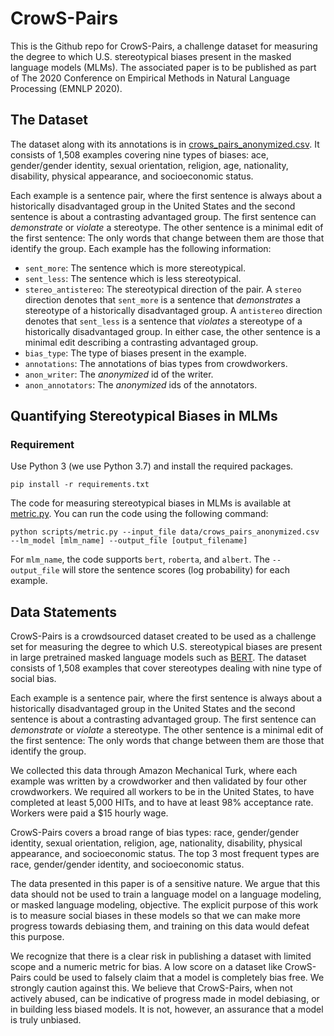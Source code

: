 # CrowS-Pairs

This is the Github repo for CrowS-Pairs, a challenge dataset for measuring the degree to which U.S. stereotypical biases present in the masked language models (MLMs). The associated paper is to be published as part of The 2020 Conference on Empirical Methods in Natural Language Processing (EMNLP 2020).

## The Dataset

The dataset along with its annotations is in [crows_pairs_anonymized.csv](https://github.com/nyu-mll/nlu-debiasing-data/blob/public/data/crows_pairs_anonymized.csv). It consists of 1,508 examples covering nine types of biases: ace, gender/gender identity, sexual orientation, religion, age, nationality, disability, physical appearance, and socioeconomic status.

Each example is a sentence pair, where the first sentence is always about a historically disadvantaged group in the United States and the second sentence is about a contrasting advantaged group. The first sentence can _demonstrate_ or _violate_ a stereotype. The other sentence is a minimal edit of the first sentence: The only words that change between them are those that identify the group. Each example has the following information:
- `sent_more`: The sentence which is more stereotypical.
- `sent_less`: The sentence which is less stereotypical.
- `stereo_antistereo`: The stereotypical direction of the pair. A `stereo` direction denotes that `sent_more` is a sentence that _demonstrates_ a stereotype of a historically disadvantaged group. A `antistereo` direction denotes that `sent_less` is a sentence that _violates_ a stereotype of a historically disadvantaged group. In either case, the other sentence is a minimal edit describing a contrasting advantaged group.
- `bias_type`: The type of biases present in the example.
- `annotations`: The annotations of bias types from crowdworkers.
- `anon_writer`: The _anonymized_ id of the writer.
- `anon_annotators`: The _anonymized_ ids of the annotators.

## Quantifying Stereotypical Biases in MLMs

### Requirement

Use Python 3 (we use Python 3.7) and install the required packages.

```
pip install -r requirements.txt
```

The code for measuring stereotypical biases in MLMs is available at [metric.py](https://github.com/nyu-mll/nlu-debiasing-data/blob/public/scripts/metric.py). You can run the code using the following command:
```
python scripts/metric.py --input_file data/crows_pairs_anonymized.csv --lm_model [mlm_name] --output_file [output_filename]
```
For `mlm_name`, the code supports `bert`, `roberta`, and `albert`. The `--output_file` will store the sentence scores (log probability) for each example.


## Data Statements

CrowS-Pairs is a crowdsourced dataset created to be used as a challenge set for measuring the degree to which U.S. stereotypical biases are present in large pretrained masked language models such as [BERT](https://www.aclweb.org/anthology/N19-1423/). The dataset consists of 1,508 examples that cover stereotypes dealing with nine type of social bias. 

Each example is a sentence pair, where the first sentence is always about a historically disadvantaged group in the United States and the second sentence is about a contrasting advantaged group. The first sentence can _demonstrate_ or _violate_ a stereotype. The other sentence is a minimal edit of the first sentence: The only words that change between them are those that identify the group. 

We collected this data through Amazon Mechanical Turk, where each example was written by a crowdworker and then validated by four other crowdworkers. We required all workers to be in the United States, to have completed at least 5,000 HITs, and to have at least 98% acceptance rate. Workers were paid a $15 hourly wage.

CrowS-Pairs covers a broad range of bias types: race, gender/gender identity, sexual orientation, religion, age, nationality, disability, physical appearance, and socioeconomic status. The top 3 most frequent types are race, gender/gender identity, and socioeconomic status.

The data presented in this paper is of a sensitive nature. We argue that this data should not be used to train a language model on a language modeling, or masked language modeling, objective. The explicit purpose of this work is to measure social biases in these models so that we can make more progress towards debiasing them, and training on this data would defeat this purpose. 

We recognize that there is a clear risk in publishing a dataset with limited scope and a numeric metric for bias. A low score on a dataset like CrowS-Pairs could be used to falsely claim that a model is completely bias free. We strongly caution against this. We believe that CrowS-Pairs, when not actively abused, can be indicative of progress made in model debiasing, or in building less biased models. It is not, however, an assurance that a model is truly unbiased.






